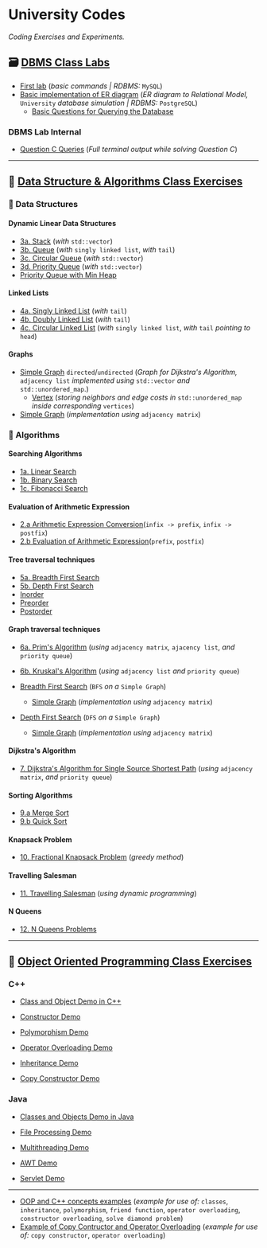 # University Codes

*Coding Exercises and Experiments.*

## 🗃️ [DBMS Class Labs](https://github.com/aniruddhapaik/university-code/tree/main/DBMS%20Class%20Labs)

- [First lab](https://github.com/aniruddhapaik/university-code/blob/main/DBMS%20Class%20Labs/mysql%20First%20Lab%20Basic%20Commands.sql) (*basic commands | RDBMS:* `MySQL`)
- [Basic implementation of ER diagram](https://github.com/aniruddhapaik/university-code/blob/main/DBMS%20Class%20Labs/postgresql%20basic%20commands.sql) (*ER diagram to Relational Model,* `University` *database simulation | RDBMS:* `PostgreSQL`)
  - [Basic Questions for Querying the Database](https://github.com/aniruddhapaik/university-code/blob/main/DBMS%20Class%20Labs/dbmsquestions.md)

### DBMS Lab Internal

- [Question C Queries](https://github.com/aniruddhapaik/university-code/blob/main/DBMS%20Class%20Labs/DBMS%20Lab%20Internal/DBMSinternalterminaloutput.sql) (*Full terminal output while solving Question C*)

---

## 📐 [Data Structure & Algorithms Class Exercises](https://github.com/aniruddhapaik/university-code/tree/main/DSA%20Class%20Exercises)

### 💾 Data Structures

#### Dynamic Linear Data Structures

- [3a. Stack](https://github.com/aniruddhapaik/university-code/blob/main/DSA%20Class%20Exercises/Data%20Structures/Implementations%20of%20Stack/stackwithdynamicarray.cpp) (*with* `std::vector`)
- [3b. Queue](https://github.com/aniruddhapaik/university-code/blob/main/DSA%20Class%20Exercises/Data%20Structures/Different%20Types%20of%20Queues/queuewithlist.cpp) (*with* `singly linked list`, *with* `tail`)
- [3c. Circular Queue](https://github.com/aniruddhapaik/university-code/blob/main/DSA%20Class%20Exercises/Data%20Structures/Different%20Types%20of%20Queues/Circular%20Queue/circularqueuewitharray.cpp) (*with* `std::vector`)
- [3d. Priority Queue](https://github.com/aniruddhapaik/university-code/blob/main/DSA%20Class%20Exercises/Data%20Structures/Different%20Types%20of%20Queues/Priority%20Queue/priorityqueuewitharray.cpp) (*with* `std::vector`)
- [Priority Queue with Min Heap](https://github.com/aniruddhapaik/university-code/tree/main/DSA%20Class%20Exercises/Data%20Structures/Different%20Types%20of%20Queues/Priority%20Queue%20-%20Min%20Heap)

#### Linked Lists

- [4a. Singly Linked List](https://github.com/aniruddhapaik/university-code/blob/main/DSA%20Class%20Exercises/Data%20Structures/Linked%20Lists/Singly%20Linked%20List/singlylinkedlist.cpp) (*with* `tail`)
- [4b. Doubly Linked List](https://github.com/aniruddhapaik/university-code/blob/main/DSA%20Class%20Exercises/Data%20Structures/Linked%20Lists/Doubly%20Linked%20List/doublylinkedlist.cpp) (*with* `tail`)
- [4c. Circular Linked List](https://github.com/aniruddhapaik/university-code/blob/main/DSA%20Class%20Exercises/Data%20Structures/Linked%20Lists/Circular%20Linked%20List/circularlinkedlist.cpp) (*with* `singly linked list`, *with* `tail` *pointing to* `head`)

#### Graphs

- [Simple Graph](https://github.com/aniruddhapaik/university-code/tree/main/DSA%20Class%20Exercises/Data%20Structures/Graphs/Graph%20for%20Dijkstra's%20Algorithm) `directed`/`undirected` (*Graph for Dijkstra's Algorithm,* `adjacency list` *implemented using* `std::vector` *and* `std::unordered_map`.)
  - [Vertex](https://github.com/aniruddhapaik/university-code/tree/main/DSA%20Class%20Exercises/Data%20Structures/Graphs/Graph%20for%20Dijkstra's%20Algorithm) (*storing neighbors and edge costs in* `std::unordered_map` *inside corresponding* `vertices`)
- [Simple Graph](https://github.com/aniruddhapaik/university-code/tree/main/DSA%20Class%20Exercises/Data%20Structures/Graphs/Simple%20Graph%20for%20DFS%20and%20BFS) (*implementation using* `adjacency matrix`)

### 📑 Algorithms

#### Searching Algorithms

- [1a. Linear Search](https://github.com/aniruddhapaik/university-code/blob/main/DSA%20Class%20Exercises/Algorithms/linearsearch.cpp)
- [1b. Binary Search](https://github.com/aniruddhapaik/university-code/blob/main/DSA%20Class%20Exercises/Algorithms/binarysearch.cpp)
- [1c. Fibonacci Search](https://github.com/aniruddhapaik/university-code/blob/main/DSA%20Class%20Exercises/Algorithms/fibonaccisearch.cpp)

#### Evaluation of Arithmetic Expression

- [2.a Arithmetic Expression Conversion](https://github.com/aniruddhapaik/university-code/tree/main/DSA%20Class%20Exercises/Algorithms/Arithmetic%20Expression%20Conversion)(`infix -> prefix`, `infix -> postfix`)
- [2.b Evaluation of Arithmetic Expression](https://github.com/aniruddhapaik/university-code/tree/main/DSA%20Class%20Exercises/Algorithms/Arithmetic%20Expression%20Evaluation)(`prefix`, `postfix`)

#### Tree traversal techniques

- [5a. Breadth First Search](https://github.com/aniruddhapaik/university-code/blob/main/DSA%20Class%20Exercises/Algorithms/Tree%20Traversal%20Techniques/treetraversaltechniques.cpp)
- [5b. Depth First Search](https://github.com/aniruddhapaik/university-code/blob/main/DSA%20Class%20Exercises/Algorithms/Tree%20Traversal%20Techniques/treetraversaltechniques.cpp)
- [Inorder](https://github.com/aniruddhapaik/university-code/blob/main/DSA%20Class%20Exercises/Algorithms/Tree%20Traversal%20Techniques/treetraversaltechniques.cpp)
- [Preorder](https://github.com/aniruddhapaik/university-code/blob/main/DSA%20Class%20Exercises/Algorithms/Tree%20Traversal%20Techniques/treetraversaltechniques.cpp)
- [Postorder](https://github.com/aniruddhapaik/university-code/blob/main/DSA%20Class%20Exercises/Algorithms/Tree%20Traversal%20Techniques/treetraversaltechniques.cpp)

#### Graph traversal techniques

- [6a. Prim's Algorithm](https://github.com/aniruddhapaik/university-code/blob/main/DSA%20Class%20Exercises/Algorithms/Prim%20Algorithm/Prim's%20Algorithm/primsalgorithm.cpp) (*using* `adjacency matrix`*,* `ajacency list`, *and* `priority queue`)
- [6b. Kruskal's Algorithm](https://github.com/aniruddhapaik/university-code/blob/main/DSA%20Class%20Exercises/Algorithms/Kruskal's%20Algorithm/kruskalalgo.cpp) (*using* `adjacency list` *and* `priority queue`)

- [Breadth First Search](https://github.com/aniruddhapaik/university-code/blob/main/DSA%20Class%20Exercises/Algorithms/Graph%20Traversal%20Algorithms%20New%20Trial/breadthfirstsearch.cpp) (`BFS` *on a* `Simple Graph`)
  - [Simple Graph](https://github.com/aniruddhapaik/university-code/tree/main/DSA%20Class%20Exercises/Data%20Structures/Graphs/Simple%20Graph%20for%20DFS%20and%20BFS) (*implementation using* `adjacency matrix`)
- [Depth First Search](https://github.com/aniruddhapaik/university-code/blob/main/DSA%20Class%20Exercises/Algorithms/Graph%20Traversal%20Algorithms/depthfirstsearch.h) (`DFS` *on a* `Simple Graph`)
  - [Simple Graph](https://github.com/aniruddhapaik/university-code/tree/main/DSA%20Class%20Exercises/Data%20Structures/Graphs/Simple%20Graph%20for%20DFS%20and%20BFS) (*implementation using* `adjacency matrix`)

#### Dijkstra's Algorithm

- [7. Dijkstra's Algorithm for Single Source Shortest Path](https://github.com/aniruddhapaik/university-code/blob/main/DSA%20Class%20Exercises/Test%20Practice%20problems/Dijkstra's%20Algorithm/dijkstraalgorithm.cpp) (*using* `adjacency matrix`, *and* `priority queue`)

#### Sorting Algorithms

- [9.a Merge Sort](https://github.com/aniruddhapaik/university-code/blob/main/DSA%20Class%20Exercises/Algorithms/Sorting%20Algorithms/mergesort.cpp)
- [9.b Quick Sort](https://github.com/aniruddhapaik/university-code/blob/main/DSA%20Class%20Exercises/Algorithms/Sorting%20Algorithms/quicksort.cpp)

#### Knapsack Problem

- [10. Fractional Knapsack Problem](https://github.com/aniruddhapaik/university-code/blob/main/DSA%20Class%20Exercises/Practice/KnapSack.h) (*greedy method*)

#### Travelling Salesman

- [11. Travelling Salesman](https://github.com/aniruddhapaik/university-code/tree/main/DSA%20Class%20Exercises/Algorithms/Travelling%20Salesman%20using%20Dynamic%20Programming) (*using dynamic programming*)

#### N Queens

- [12. N Queens Problems](https://github.com/aniruddhapaik/university-code/blob/main/DSA%20Class%20Exercises/Algorithms/N%20Queens/nqueens.cpp)

---

## 📇 [Object Oriented Programming Class Exercises](https://github.com/aniruddhapaik/university-code/tree/main/OOP%20Class%20Exercises)

### C++

- [Class and Object Demo in C++](https://github.com/aniruddhapaik/university-code/blob/main/OOP%20Class%20Exercises/CPP/classexample.cpp)

- [Constructor Demo](https://github.com/aniruddhapaik/university-code/blob/main/OOP%20Class%20Exercises/CPP/contructorexample.cpp)

- [Polymorphism Demo](https://github.com/aniruddhapaik/university-code/blob/main/OOP%20Class%20Exercises/CPP/polyexample.cpp)

- [Operator Overloading Demo](https://github.com/aniruddhapaik/university-code/blob/main/OOP%20Class%20Exercises/CPP/operatoroverloadingexample.cpp)

- [Inheritance Demo](https://github.com/aniruddhapaik/university-code/blob/main/OOP%20Class%20Exercises/CPP/inheritanceexample.cpp)

- [Copy Constructor Demo](https://github.com/aniruddhapaik/university-code/blob/main/OOP%20Class%20Exercises/CPP/copyconstructor.cpp)

### Java

- [Classes and Objects Demo in Java](https://github.com/aniruddhapaik/university-code/blob/main/OOP%20Class%20Exercises/Java/class%20concept/Main.java)

- [File Processing Demo](https://github.com/aniruddhapaik/university-code/blob/main/OOP%20Class%20Exercises/Java/File%20Processing%20concept/FileProcessingExample.java)

- [Multithreading Demo](https://github.com/aniruddhapaik/university-code/blob/main/OOP%20Class%20Exercises/Java/multithreading/MultithreadingExample.java)

- [AWT Demo](https://github.com/aniruddhapaik/university-code/blob/main/OOP%20Class%20Exercises/Java/AWT%20example/AWTExample.java)

- [Servlet Demo](https://github.com/aniruddhapaik/university-code/tree/main/OOP%20Class%20Exercises/Java/servlet%20example)

---

- [OOP and C++ concepts examples](https://github.com/aniruddhapaik/university-code/blob/main/OOP%20Class%20Exercises/oopandcppconceptsexamples.cpp) (*example for use of:* `classes`, `inheritance`, `polymorphism`, `friend function`, `operator overloading`, `constructor overloading`, `solve diamond problem`)
- [Example of Copy Contructor and Operator Overloading](https://github.com/aniruddhapaik/university-code/blob/main/OOP%20Class%20Exercises/Copy%20Contructor%20and%20Operator%20Overloading/copyconstructorandopoverloading.cpp) (*example for use of:* `copy constructor`, `operator overloading`)
